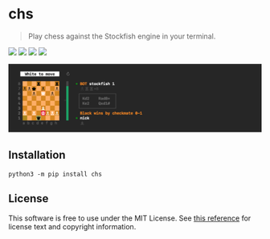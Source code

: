 # chs

> Play chess against the Stockfish engine in your terminal.

<img src="https://travis-ci.org/nickzuber/chs.svg?branch=master" /> <img src="https://img.shields.io/badge/project-active-brightgreen.svg" /> <img src="https://img.shields.io/badge/released-yes-brightgreen.svg" /> <img src="https://img.shields.io/badge/license-MIT%20Licence-blue.svg" />

<img width="800" src="meta/demo_long.png" />

## Installation

```
python3 -m pip install chs
```

## License

This software is free to use under the MIT License. See [this reference](https://opensource.org/licenses/MIT) for license text and copyright information.
